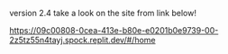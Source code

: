 version 2.4
take a look on the site from link below!

https://09c00808-0cea-413e-b80e-e0201b0e9739-00-2z5tz55n4tayj.spock.replit.dev/#/home

